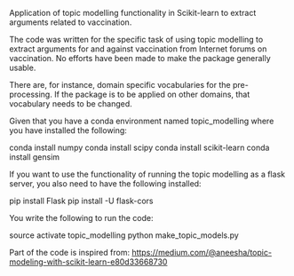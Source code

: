 Application of topic modelling functionality in Scikit-learn to extract arguments related to vaccination. 

The code was written for the specific task of using topic modelling to extract arguments for and against vaccination from Internet forums on vaccination. No efforts have been made to make the package generally usable.

There are, for instance, domain specific vocabularies for the pre-processing. If the package is to be applied on other domains, that vocabulary needs to be changed.

Given that you have a conda environment named topic_modelling where you have installed the following:

conda install numpy
conda install scipy
conda install scikit-learn
conda install gensim

If you want to use the functionality of running the topic modelling as a flask server, you also need to have the following installed:

pip install Flask
pip install -U flask-cors

You write the following to run the code:

source activate topic_modelling
python make_topic_models.py


Part of the code is inspired from:
https://medium.com/@aneesha/topic-modeling-with-scikit-learn-e80d33668730
